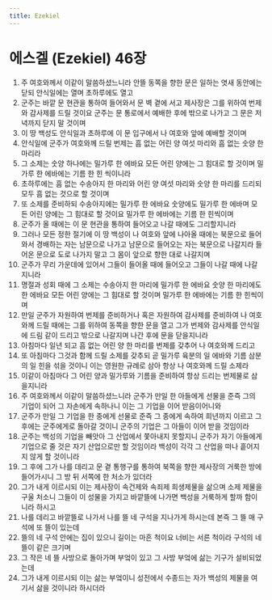 ```yaml
---
title: Ezekiel
---
```


# 에스겔 (Ezekiel) 46장
1. 주 여호와께서 이같이 말씀하셨느니라 안뜰 동쪽을 향한 문은 일하는 엿새 동안에는 닫되 안식일에는 열며 초하루에도 열고
1. 군주는 바깥 문 현관을 통하여 들어와서 문 벽 곁에 서고 제사장은 그를 위하여 번제와 감사제를 드릴 것이요 군주는 문 통로에서 예배한 후에 밖으로 나가고 그 문은 저녁까지 닫지 말 것이며
1. 이 땅 백성도 안식일과 초하루에 이 문 입구에서 나 여호와 앞에 예배할 것이며
1. 안식일에 군주가 여호와께 드릴 번제는 흠 없는 어린 양 여섯 마리와 흠 없는 숫양 한 마리라
1. 그 소제는 숫양 하나에는 밀가루 한 에바요 모든 어린 양에는 그 힘대로 할 것이며 밀가루 한 에바에는 기름 한 힌 씩이니라
1. 초하루에는 흠 없는 수송아지 한 마리와 어린 양 여섯 마리와 숫양 한 마리를 드리되 모두 흠 없는 것으로 할 것이며
1. 또 소제를 준비하되 수송아지에는 밀가루 한 에바요 숫양에도 밀가루 한 에바며 모든 어린 양에는 그 힘대로 할 것이요 밀가루 한 에바에는 기름 한 힌씩이며
1. 군주가 올 때에는 이 문 현관을 통하여 들어오고 나갈 때에도 그리할지니라
1. 그러나 모든 정한 절기에 이 땅 백성이 나 여호와 앞에 나아올 때에는 북문으로 들어와서 경배하는 자는 남문으로 나가고 남문으로 들어오는 자는 북문으로 나갈지라 들어온 문으로 도로 나가지 말고 그 몸이 앞으로 향한 대로 나갈지며
1. 군주가 무리 가운데에 있어서 그들이 들어올 때에 들어오고 그들이 나갈 때에 나갈지니라
1. 명절과 성회 때에 그 소제는 수송아지 한 마리에 밀가루 한 에바요 숫양 한 마리에도 한 에바요 모든 어린 양에는 그 힘대로 할 것이며 밀가루 한 에바에는 기름 한 힌씩이며
1. 만일 군주가 자원하여 번제를 준비하거나 혹은 자원하여 감사제를 준비하여 나 여호와께 드릴 때에는 그를 위하여 동쪽을 향한 문을 열고 그가 번제와 감사제를 안식일에 드림 같이 드리고 밖으로 나갈지며 나간 후에 문을 닫을지니라
1. 아침마다 일년 되고 흠 없는 어린 양 한 마리를 번제를 갖추어 나 여호와께 드리고
1. 또 아침마다 그것과 함께 드릴 소제를 갖추되 곧 밀가루 육분의 일 에바와 기름 삼분의 일 힌을 섞을 것이니 이는 영원한 규례로 삼아 항상 나 여호와께 드릴 소제라
1. 이같이 아침마다 그 어린 양과 밀가루와 기름을 준비하여 항상 드리는 번제물로 삼을지니라
1. 주 여호와께서 이같이 말씀하셨느니라 군주가 만일 한 아들에게 선물을 준즉 그의 기업이 되어 그 자손에게 속하나니 이는 그 기업을 이어 받음이어니와
1. 군주가 만일 그 기업을 한 종에게 선물로 준즉 그 종에게 속하여 희년까지 이르고 그 후에는 군주에게로 돌아갈 것이니 군주의 기업은 그 아들이 이어 받을 것임이라
1. 군주는 백성의 기업을 빼앗아 그 산업에서 쫓아내지 못할지니 군주가 자기 아들에게 기업으로 줄 것은 자기 산업으로만 할 것임이라 백성이 각각 그 산업을 떠나 흩어지지 않게 할 것이니라
1. 그 후에 그가 나를 데리고 문 곁 통행구를 통하여 북쪽을 향한 제사장의 거룩한 방에 들어가시니 그 방 뒤 서쪽에 한 처소가 있더라
1. 그가 내게 이르시되 이는 제사장이 속건제와 속죄제 희생제물을 삶으며 소제 제물을 구울 처소니 그들이 이 성물을 가지고 바깥뜰에 나가면 백성을 거룩하게 할까 함이니라 하시고
1. 나를 데리고 바깥뜰로 나가서 나를 뜰 네 구석을 지나가게 하시는데 본즉 그 뜰 매 구석에 또 뜰이 있는데
1. 뜰의 네 구석 안에는 집이 있으니 길이는 마흔 척이요 너비는 서른 척이라 구석의 네 뜰이 같은 크기며
1. 그 작은 네 뜰 사방으로 돌아가며 부엌이 있고 그 사방 부엌에 삶는 기구가 설비되었는데
1. 그가 내게 이르시되 이는 삶는 부엌이니 성전에서 수종드는 자가 백성의 제물을 여기서 삶을 것이니라 하시더라